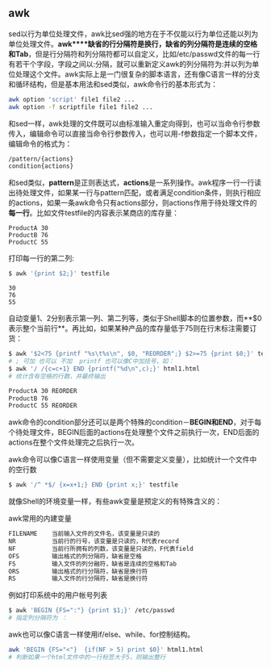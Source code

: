 ## awk

sed以行为单位处理文件，awk比sed强的地方在于不仅能以行为单位还能以列为单位处理文件。**awk****缺省的行分隔符是换行，缺省的列分隔符是连续的空格和Tab**，但是行分隔符和列分隔符都可以自定义，比如/etc/passwd文件的每一行有若干个字段，字段之间以:分隔，就可以重新定义awk的列分隔符为:并以列为单位处理这个文件。awk实际上是一门很复杂的脚本语言，还有像C语言一样的分支和循环结构，但是基本用法和sed类似，awk命令行的基本形式为：

```sh
awk option 'script' file1 file2 ...
awk option -f scriptfile file1 file2 ...
```

和sed一样，awk处理的文件既可以由标准输入重定向得到，也可以当命令行参数传入，编辑命令可以直接当命令行参数传入，也可以用-f参数指定一个脚本文件，编辑命令的格式为：

```sh
/pattern/{actions}
condition{actions}
```

和sed类似，**pattern**是正则表达式，**actions**是一系列操作。awk程序一行一行读出待处理文件，如果某一行与pattern匹配，或者满足condition条件，则执行相应的actions，如果一条awk命令只有actions部分，则actions作用于待处理文件的**每一行**。比如文件testfile的内容表示某商店的库存量：

```
ProductA 30
ProductB 76
ProductC 55
```

打印每一行的第二列:

```sh
$ awk '{print $2;}' testfile
```

```
30
76
55
```

自动变量$1、$2分别表示第一列、第二列等，类似于Shell脚本的位置参数，而**$0表示整个当前行**。再比如，如果某种产品的库存量低于75则在行末标注需要订货：

```sh
$ awk '$2<75 {printf "%s\t%s\n", $0, "REORDER";} $2>=75 {print $0;}' testfile
# ; 可加 也可以 不加  printf 也可以像C中加括号，如：
$ awk '/ /{c=c+1} END {printf("%d\n",c);}' html1.html 
# 统计含有空格的行数，并最终输出
```

```sh
ProductA 30 REORDER
ProductB 76
ProductC 55 REORDER
```

awk命令的condition部分还可以是两个特殊的condition－**BEGIN和END**，对于每个待处理文件，BEGIN后面的actions在处理整个文件之前执行一次，END后面的actions在整个文件处理完之后执行一次。

awk命令可以像C语言一样使用变量（但不需要定义变量），比如统计一个文件中的空行数

```sh
$ awk '/^ *$/ {x=x+1;} END {print x;}' testfile
```

就像Shell的环境变量一样，有些awk变量是预定义的有特殊含义的：

awk常用的内建变量

```sh
FILENAME    当前输入文件的文件名，该变量是只读的
NR          当前行的行号，该变量是只读的，R代表record
NF          当前行所拥有的列数，该变量是只读的，F代表field
OFS         输出格式的列分隔符，缺省是空格
FS          输入文件的列分融符，缺省是连续的空格和Tab
ORS         输出格式的行分隔符，缺省是换行符
RS          输入文件的行分隔符，缺省是换行符
```

例如打印系统中的用户帐号列表

```sh
$ awk 'BEGIN {FS=":"} {print $1;}' /etc/passwd
# 指定列分隔符为 ： 
```

awk也可以像C语言一样使用if/else、while、for控制结构。

```sh
awk 'BEGIN {FS="<"}  {if(NF > 5) print $0}' html1.html
# 判断如果一个html文件中的一行标签大于5，则输出整行
```

